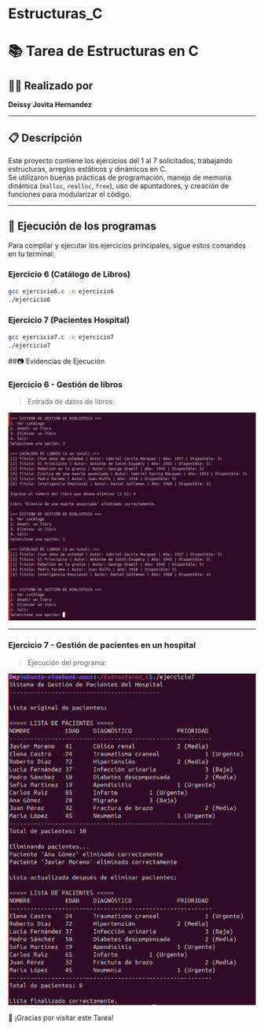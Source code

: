 # Estructuras_C
# 📚 Tarea de Estructuras en C

## 👩‍💻 Realizado por
**Deissy Jovita Hernandez**

---

## 📋 Descripción

Este proyecto contiene los ejercicios del 1 al 7 solicitados, trabajando estructuras, arreglos estáticos y dinámicos en C.  
Se utilizaron buenas prácticas de programación, manejo de memoria dinámica (`malloc`, `realloc`, `free`), uso de apuntadores, y creación de funciones para modularizar el código.

---

## 🚀 Ejecución de los programas

Para compilar y ejecutar los ejercicios principales, sigue estos comandos en tu terminal:

### Ejercicio 6 (Catálogo de Libros)
```bash
gcc ejercicio6.c -o ejercicio6
./ejercicio6
``` 
### Ejercicio 7 (Pacientes Hospital)
```bash
gcc ejercicio7.c -o ejercicio7
./ejercicio7
```
##📷 Evidencias de Ejecución
### Ejercicio 6 - Gestión de libros

> Entrada de datos de libros:

![Entrada de libros](./imagenes/eje6.png)

---

### Ejercicio 7 - Gestión de pacientes en un hospital

> Ejecución del programa:

![Ejecución ejercicio 7](./imagenes/eje7.png)

🚀 ¡Gracias por visitar este Tarea!
